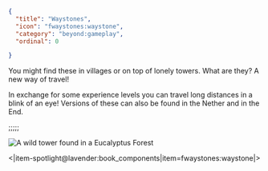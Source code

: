```json
{
  "title": "Waystones",
  "icon": "fwaystones:waystone",
  "category": "beyond:gameplay",
  "ordinal": 0

}
```

You might find these in villages or on top of lonely towers. What are they? A new way of travel! 

In exchange for some experience levels you can travel long distances in a blink of an eye! Versions of these can also be found in the Nether and in the End.


;;;;;

![A wild tower found in a Eucalyptus Forest](beyond:textures/lavender/towers.png,fit)

<|item-spotlight@lavender:book_components|item=fwaystones:waystone|>



